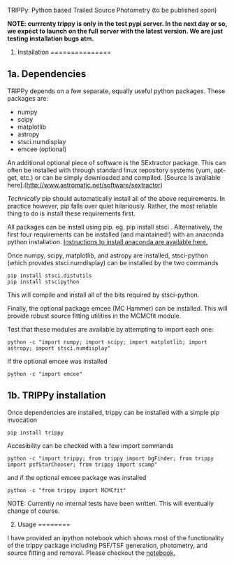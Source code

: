 
TRIPPy: Python based Trailed Source Photometry (to be published soon)

**NOTE: currrenty trippy is only in the test pypi server. In the next day or so, we expect to launch on the full server with the latest version. We are just testing installation bugs atm.**

1. Installation
===============

1a. Dependencies
----------------
TRIPPy depends on a few separate, equally useful python packages. These packages are:
* numpy
* scipy
* matplotlib
* astropy
* stsci.numdisplay
* emcee (optional)

An additional optional piece of software is the SExtractor package. This can often be installed with through standard
linux repository systems (yum, apt-get, etc.) or can be simply downloaded and compiled. [Source is available here].(http://www.astromatic.net/software/sextractor)


*Technically* pip should automatically install all of the above requirements. In practice however, pip falls over quiet
hilariously. Rather, the most reliable thing to do is install these requirements first.

All packages can be install using pip. eg. pip install stsci . Alternatively, the first four requirements can be
installed (and maintained!) with an anaconda python installation. [Instructions to install anaconda are available here.](https://www.continuum.io/)

Once numpy, scipy, matplotlib, and astropy are installed, stsci-python (which provides stsci.numdisplay) can be
installed by the two commands

    pip install stsci.distutils
    pip install stscipython

This will compile and install all of the bits required by stsci-python.

Finally, the optional package emcee (MC Hammer) can be installed. This will provide robust source fitting utilities in
the MCMCfit module.

Test that these modules are available by attempting to import each one:

    python -c "import numpy; import scipy; import matplotlib; import astropy; import stsci.numdisplay"

If the optional emcee was installed

    python -c "import emcee"


1b. TRIPPy installation
-----------------------
Once dependencies are installed, trippy can be installed with a simple pip invocation

    pip install trippy

Accesibility can be checked with a few import commands

    python -c "import trippy; from trippy import bgFinder; from trippy import psfStarChooser; from trippy import scamp"

and if the optional emcee package was installed

    python -c "from trippy import MCMCfit"


NOTE: Currently no internal tests have been written. This will eventually change of course.



2. Usage
========

I have provided an ipython notebook which shows most of the functionality of the trippy package including PSF/TSF
generation, photometry, and source fitting and removal. Please checkout the [notebook.](https://github.com/fraserw/trippy/blob/master/tutorial/trippytutorial.ipynb)
